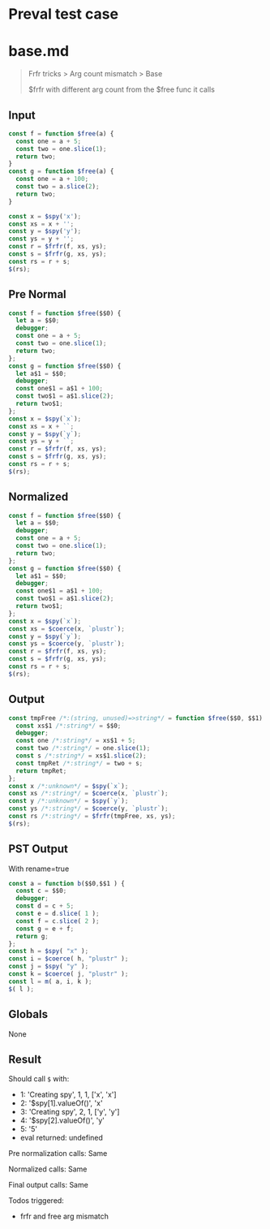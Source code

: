 # Preval test case

# base.md

> Frfr tricks > Arg count mismatch > Base
>
> $frfr with different arg count from the $free func it calls

## Input

`````js filename=intro
const f = function $free(a) {
  const one = a + 5;
  const two = one.slice(1);
  return two;
}
const g = function $free(a) {
  const one = a + 100;
  const two = a.slice(2);
  return two;
}

const x = $spy('x');
const xs = x + '';
const y = $spy('y');
const ys = y + '';
const r = $frfr(f, xs, ys);
const s = $frfr(g, xs, ys);
const rs = r + s;
$(rs);
`````

## Pre Normal


`````js filename=intro
const f = function $free($$0) {
  let a = $$0;
  debugger;
  const one = a + 5;
  const two = one.slice(1);
  return two;
};
const g = function $free($$0) {
  let a$1 = $$0;
  debugger;
  const one$1 = a$1 + 100;
  const two$1 = a$1.slice(2);
  return two$1;
};
const x = $spy(`x`);
const xs = x + ``;
const y = $spy(`y`);
const ys = y + ``;
const r = $frfr(f, xs, ys);
const s = $frfr(g, xs, ys);
const rs = r + s;
$(rs);
`````

## Normalized


`````js filename=intro
const f = function $free($$0) {
  let a = $$0;
  debugger;
  const one = a + 5;
  const two = one.slice(1);
  return two;
};
const g = function $free($$0) {
  let a$1 = $$0;
  debugger;
  const one$1 = a$1 + 100;
  const two$1 = a$1.slice(2);
  return two$1;
};
const x = $spy(`x`);
const xs = $coerce(x, `plustr`);
const y = $spy(`y`);
const ys = $coerce(y, `plustr`);
const r = $frfr(f, xs, ys);
const s = $frfr(g, xs, ys);
const rs = r + s;
$(rs);
`````

## Output


`````js filename=intro
const tmpFree /*:(string, unused)=>string*/ = function $free($$0, $$1) {
  const xs$1 /*:string*/ = $$0;
  debugger;
  const one /*:string*/ = xs$1 + 5;
  const two /*:string*/ = one.slice(1);
  const s /*:string*/ = xs$1.slice(2);
  const tmpRet /*:string*/ = two + s;
  return tmpRet;
};
const x /*:unknown*/ = $spy(`x`);
const xs /*:string*/ = $coerce(x, `plustr`);
const y /*:unknown*/ = $spy(`y`);
const ys /*:string*/ = $coerce(y, `plustr`);
const rs /*:string*/ = $frfr(tmpFree, xs, ys);
$(rs);
`````

## PST Output

With rename=true

`````js filename=intro
const a = function b($$0,$$1 ) {
  const c = $$0;
  debugger;
  const d = c + 5;
  const e = d.slice( 1 );
  const f = c.slice( 2 );
  const g = e + f;
  return g;
};
const h = $spy( "x" );
const i = $coerce( h, "plustr" );
const j = $spy( "y" );
const k = $coerce( j, "plustr" );
const l = m( a, i, k );
$( l );
`````

## Globals

None

## Result

Should call `$` with:
 - 1: 'Creating spy', 1, 1, ['x', 'x']
 - 2: '$spy[1].valueOf()', 'x'
 - 3: 'Creating spy', 2, 1, ['y', 'y']
 - 4: '$spy[2].valueOf()', 'y'
 - 5: '5'
 - eval returned: undefined

Pre normalization calls: Same

Normalized calls: Same

Final output calls: Same

Todos triggered:
- frfr and free arg mismatch